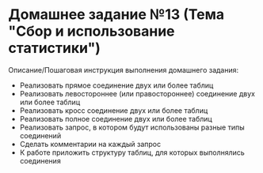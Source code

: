 # Домашнее задание №13 (Тема "Сбор и использование статистики")

Описание/Пошаговая инструкция выполнения домашнего задания:

* Реализовать прямое соединение двух или более таблиц
* Реализовать левостороннее (или правостороннее) соединение двух или более таблиц
* Реализовать кросс соединение двух или более таблиц
* Реализовать полное соединение двух или более таблиц
* Реализовать запрос, в котором будут использованы разные типы соединений
* Сделать комментарии на каждый запрос
* К работе приложить структуру таблиц, для которых выполнялись соединения

